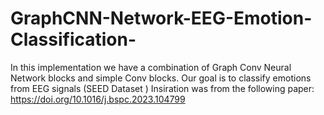 # GraphCNN-Network-EEG-Emotion-Classification-
In this implementation we have a combination of Graph Conv Neural Network blocks and simple Conv blocks.
Our  goal is to classify emotions from EEG signals (SEED Dataset )
Insiration was from the following paper: https://doi.org/10.1016/j.bspc.2023.104799
